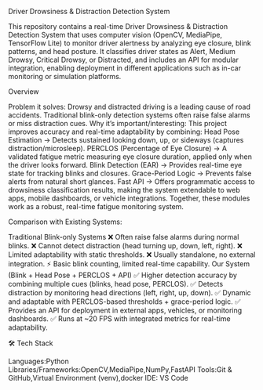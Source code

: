 Driver Drowsiness & Distraction Detection System

This repository contains a real-time Driver Drowsiness & Distraction Detection System that uses computer vision (OpenCV, MediaPipe, TensorFlow Lite) to monitor driver alertness by analyzing eye closure, blink patterns, and head posture. It classifies driver states as Alert, Medium Drowsy, Critical Drowsy, or Distracted, and includes an API for modular integration, enabling deployment in different applications such as in-car monitoring or simulation platforms.

Overview

Problem it solves: Drowsy and distracted driving is a leading cause of road accidents. Traditional blink-only detection systems often raise false alarms or miss distraction cues.
Why it’s important/interesting: This project improves accuracy and real-time adaptability by combining:
    Head Pose Estimation → Detects sustained looking down, up, or sideways (captures distraction/microsleep).
    PERCLOS (Percentage of Eye Closure) → A validated fatigue metric measuring eye closure duration, applied only when the driver looks forward.
    Blink Detection (EAR) → Provides real-time eye state for tracking blinks and closures.
    Grace-Period Logic → Prevents false alerts from natural short glances.
    Fast API → Offers programmatic access to drowsiness classification results, making the system extendable to web apps, mobile dashboards, or vehicle integrations.
Together, these modules work as a robust, real-time fatigue monitoring system.

Comparison with Existing Systems:

Traditional Blink-only Systems
❌ Often raise false alarms during normal blinks.
❌ Cannot detect distraction (head turning up, down, left, right).
❌ Limited adaptability with static thresholds.
❌ Usually standalone, no external integration.
⚡ Basic blink counting, limited real-time capability.
Our System (Blink + Head Pose + PERCLOS + API)
✅ Higher detection accuracy by combining multiple cues (blinks, head pose, PERCLOS).
✅ Detects distraction by monitoring head directions (left, right, up, down).
✅ Dynamic and adaptable with PERCLOS-based thresholds + grace-period logic.
✅ Provides an API for deployment in external apps, vehicles, or monitoring dashboards.
✅ Runs at ~20 FPS with integrated metrics for real-time adaptability.

🛠️ Tech Stack

Languages:Python
Libraries/Frameworks:OpenCV,MediaPipe,NumPy,FastAPI 
Tools:Git & GitHub,Virtual Environment (venv),docker
IDE: VS Code
